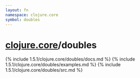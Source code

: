 ```yaml
---
layout: fn
namespace: clojure.core
symbol: doubles
---
```


# [clojure.core](../)/doubles

{% include 1.5.1/clojure.core/doubles/docs.md %}
{% include 1.5.1/clojure.core/doubles/examples.md %}
{% include 1.5.1/clojure.core/doubles/src.md %}

